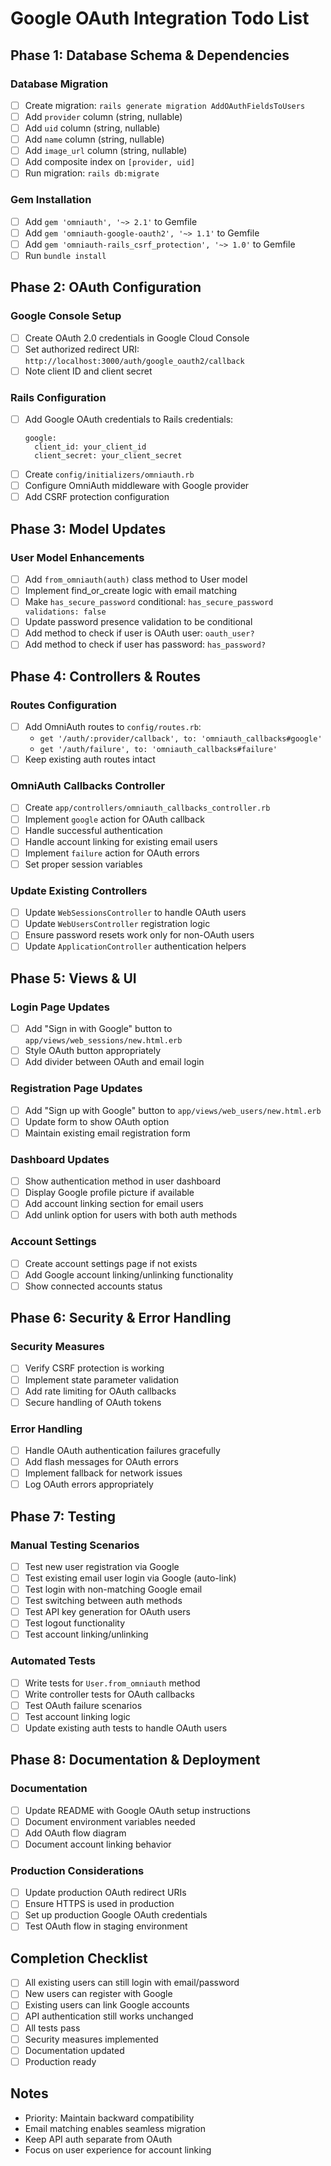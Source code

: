 # Google OAuth Integration Todo List

## Phase 1: Database Schema & Dependencies

### Database Migration
- [ ] Create migration: `rails generate migration AddOAuthFieldsToUsers`
- [ ] Add `provider` column (string, nullable)
- [ ] Add `uid` column (string, nullable) 
- [ ] Add `name` column (string, nullable)
- [ ] Add `image_url` column (string, nullable)
- [ ] Add composite index on `[provider, uid]`
- [ ] Run migration: `rails db:migrate`

### Gem Installation
- [ ] Add `gem 'omniauth', '~> 2.1'` to Gemfile
- [ ] Add `gem 'omniauth-google-oauth2', '~> 1.1'` to Gemfile
- [ ] Add `gem 'omniauth-rails_csrf_protection', '~> 1.0'` to Gemfile
- [ ] Run `bundle install`

## Phase 2: OAuth Configuration

### Google Console Setup
- [ ] Create OAuth 2.0 credentials in Google Cloud Console
- [ ] Set authorized redirect URI: `http://localhost:3000/auth/google_oauth2/callback`
- [ ] Note client ID and client secret

### Rails Configuration
- [ ] Add Google OAuth credentials to Rails credentials:
  ```
  google:
    client_id: your_client_id
    client_secret: your_client_secret
  ```
- [ ] Create `config/initializers/omniauth.rb`
- [ ] Configure OmniAuth middleware with Google provider
- [ ] Add CSRF protection configuration

## Phase 3: Model Updates

### User Model Enhancements
- [ ] Add `from_omniauth(auth)` class method to User model
- [ ] Implement find_or_create logic with email matching
- [ ] Make `has_secure_password` conditional: `has_secure_password validations: false`
- [ ] Update password presence validation to be conditional
- [ ] Add method to check if user is OAuth user: `oauth_user?`
- [ ] Add method to check if user has password: `has_password?`

## Phase 4: Controllers & Routes

### Routes Configuration
- [ ] Add OmniAuth routes to `config/routes.rb`:
  - `get '/auth/:provider/callback', to: 'omniauth_callbacks#google'`
  - `get '/auth/failure', to: 'omniauth_callbacks#failure'`
- [ ] Keep existing auth routes intact

### OmniAuth Callbacks Controller
- [ ] Create `app/controllers/omniauth_callbacks_controller.rb`
- [ ] Implement `google` action for OAuth callback
- [ ] Handle successful authentication
- [ ] Handle account linking for existing email users
- [ ] Implement `failure` action for OAuth errors
- [ ] Set proper session variables

### Update Existing Controllers
- [ ] Update `WebSessionsController` to handle OAuth users
- [ ] Update `WebUsersController` registration logic
- [ ] Ensure password resets work only for non-OAuth users
- [ ] Update `ApplicationController` authentication helpers

## Phase 5: Views & UI

### Login Page Updates
- [ ] Add "Sign in with Google" button to `app/views/web_sessions/new.html.erb`
- [ ] Style OAuth button appropriately
- [ ] Add divider between OAuth and email login

### Registration Page Updates
- [ ] Add "Sign up with Google" button to `app/views/web_users/new.html.erb`
- [ ] Update form to show OAuth option
- [ ] Maintain existing email registration form

### Dashboard Updates
- [ ] Show authentication method in user dashboard
- [ ] Display Google profile picture if available
- [ ] Add account linking section for email users
- [ ] Add unlink option for users with both auth methods

### Account Settings
- [ ] Create account settings page if not exists
- [ ] Add Google account linking/unlinking functionality
- [ ] Show connected accounts status

## Phase 6: Security & Error Handling

### Security Measures
- [ ] Verify CSRF protection is working
- [ ] Implement state parameter validation
- [ ] Add rate limiting for OAuth callbacks
- [ ] Secure handling of OAuth tokens

### Error Handling
- [ ] Handle OAuth authentication failures gracefully
- [ ] Add flash messages for OAuth errors
- [ ] Implement fallback for network issues
- [ ] Log OAuth errors appropriately

## Phase 7: Testing

### Manual Testing Scenarios
- [ ] Test new user registration via Google
- [ ] Test existing email user login via Google (auto-link)
- [ ] Test login with non-matching Google email
- [ ] Test switching between auth methods
- [ ] Test API key generation for OAuth users
- [ ] Test logout functionality
- [ ] Test account linking/unlinking

### Automated Tests
- [ ] Write tests for `User.from_omniauth` method
- [ ] Write controller tests for OAuth callbacks
- [ ] Test OAuth failure scenarios
- [ ] Test account linking logic
- [ ] Update existing auth tests to handle OAuth users

## Phase 8: Documentation & Deployment

### Documentation
- [ ] Update README with Google OAuth setup instructions
- [ ] Document environment variables needed
- [ ] Add OAuth flow diagram
- [ ] Document account linking behavior

### Production Considerations
- [ ] Update production OAuth redirect URIs
- [ ] Ensure HTTPS is used in production
- [ ] Set up production Google OAuth credentials
- [ ] Test OAuth flow in staging environment

## Completion Checklist
- [ ] All existing users can still login with email/password
- [ ] New users can register with Google
- [ ] Existing users can link Google accounts
- [ ] API authentication still works unchanged
- [ ] All tests pass
- [ ] Security measures implemented
- [ ] Documentation updated
- [ ] Production ready

## Notes
- Priority: Maintain backward compatibility
- Email matching enables seamless migration
- Keep API auth separate from OAuth
- Focus on user experience for account linking